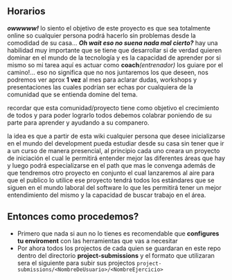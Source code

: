 ## Horarios
_**owwwww!**_ lo siento el objetivo de este proyecto es que sea totalmente online so cualquier persona podrá hacerlo sin problemas desde la comodidad de su casa... _**Oh wait eso no suena nada mal cierto?**_ hay una habilidad muy importante que se tiene que desarrollar si de verdad quieren dominar en el mundo de la tecnología y es la capacidad de aprender por si mismo so mi tarea aquí es actuar como **coach**_(entrenador)_ los guiare por el camino!... eso no significa que no nos juntaremos los que deseen, nos podremos ver aprox **1 vez** al mes para aclarar dudas, workshops y presentaciones las cuales podrían ser echas por cualquiera de la comunidad que se entienda domine del tema.

recordar que esta comunidad/proyecto tiene como objetivo el crecimiento de todos y para poder lograrlo todos debemos colabrar poniendo de su parte para aprender y ayudando a su companero.

la idea es que a partir de esta wiki cualquier persona que desee inicializarse en el mundo del development pueda estudiar desde su casa sin tener que ir a un curso de manera presencial, al principio cada uno creara un proyecto de iniciación el cual le permitirá entender mejor las diferentes áreas que hay y luego podrá especializarse en el path que mas le convenga además de que tendremos otro proyecto en conjunto el cual lanzaremos al aire para que el publico lo utilice ese proyecto tendrá todos los estándares que se siguen en el mundo laboral del software lo que les permitirá tener un mejor entendimiento del mismo y la capacidad de buscar trabajo en el área.

## Entonces como procedemos?

- Primero que nada si aun no lo tienes es recomendable que **configures tu enviroment** con las herramientas que vas a necesitar
- Por ahora todos los projectos de cada quien se guardaran en este repo dentro del directorio **project-submissions**
 y el formato que utilizaran sera el siguiente para subir sus projectos `project-submissions/<NombreDeUsuario>/<NombreEjercicio>`

